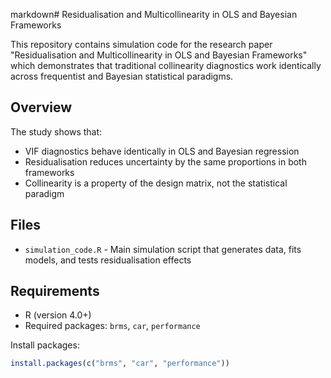 markdown# Residualisation and Multicollinearity in OLS and Bayesian Frameworks

This repository contains simulation code for the research paper "Residualisation and Multicollinearity in OLS and Bayesian Frameworks" which demonstrates that traditional collinearity diagnostics work identically across frequentist and Bayesian statistical paradigms.

## Overview

The study shows that:
- VIF diagnostics behave identically in OLS and Bayesian regression
- Residualisation reduces uncertainty by the same proportions in both frameworks
- Collinearity is a property of the design matrix, not the statistical paradigm

## Files

- `simulation_code.R` - Main simulation script that generates data, fits models, and tests residualisation effects

## Requirements

- R (version 4.0+)
- Required packages: `brms`, `car`, `performance`

Install packages:
```r
install.packages(c("brms", "car", "performance"))
